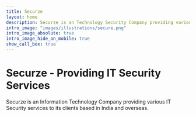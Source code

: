 ```yaml
---
title: Securze
layout: home
description: Securze is an Technology Security Company providing various IT Security services to its clients based in India and overseas. 
intro_image: "images/illustrations/secure.png"
intro_image_absolute: true
intro_image_hide_on_mobile: true
show_call_box: true
---
```


# Securze - Providing IT Security Services

Securze is an Information Technology Company providing various IT Security services to its clients based in India and overseas. 

<script type="text/javascript">
    (function(c,l,a,r,i,t,y){
        c[a]=c[a]||function(){(c[a].q=c[a].q||[]).push(arguments)};
        t=l.createElement(r);t.async=1;t.src="https://www.clarity.ms/tag/"+i;
        y=l.getElementsByTagName(r)[0];y.parentNode.insertBefore(t,y);
    })(window, document, "clarity", "script", "agudmp1t06");
</script>

<!--Start of Tawk.to Script-->
<script type="text/javascript">
var Tawk_API=Tawk_API||{}, Tawk_LoadStart=new Date();
(function(){
var s1=document.createElement("script"),s0=document.getElementsByTagName("script")[0];
s1.async=true;
s1.src='https://embed.tawk.to/61faf3609bd1f31184daa810/1fqu4dcna';
s1.charset='UTF-8';
s1.setAttribute('crossorigin','*');
s0.parentNode.insertBefore(s1,s0);
})();
</script>
<!--End of Tawk.to Script-->